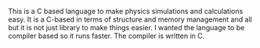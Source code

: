 This is a C based language to make physics simulations and calculations easy. It is a C-based in terms of structure and memory management and all but it is not just library to make things easier. 
I wanted the language to be compiler based so it runs faster. The compiler is written in C.
